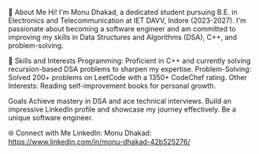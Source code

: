 👋 About Me
Hi! I'm Monu Dhakad, a dedicated student pursuing B.E. in Electronics and Telecommunication at IET DAVV, Indore (2023-2027). 
I'm passionate about becoming a software engineer and am committed to improving my skills in Data Structures and Algorithms (DSA), C++, and problem-solving.

🚀 Skills and Interests
Programming: Proficient in C++ and currently solving recursion-based DSA problems to sharpen my expertise.
Problem-Solving: Solved 200+ problems on LeetCode with a 1350+ CodeChef rating.
Other Interests: Reading self-improvement books for personal growth.

 Goals
Achieve mastery in DSA and ace technical interviews.
Build an impressive LinkedIn profile and showcase my journey effectively.
Be a unique software engineer.

🌐 Connect with Me
LinkedIn: Monu Dhakad: https://www.linkedin.com/in/monu-dhakad-42b525276/
